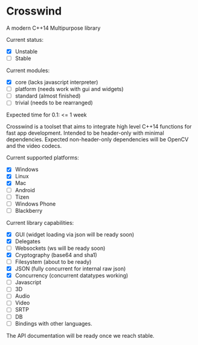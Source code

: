 # Crosswind
A modern C++14 Multipurpose library

Current status: 

- [x] Unstable
- [ ] Stable

Current modules:
- [x] core (lacks javascript interpreter)
- [ ] platform (needs work with gui and widgets)
- [ ] standard (almost finished)
- [ ] trivial  (needs to be rearranged)

Expected time for 0.1: <= 1 week

Crosswind is a toolset that aims to integrate high level C++14 functions for fast app development.
Intended to be header-only with minimal dependencies. Expected non-header-only dependencies will be OpenCV and the video codecs. 

Current supported platforms:

- [x] Windows
- [x] Linux
- [x] Mac
- [ ] Android
- [ ] Tizen
- [ ] Windows Phone 
- [ ] Blackberry

Current library capabilities:

- [x] GUI 		   (widget loading via json will be ready soon)
- [x] Delegates	
- [ ] Websockets   (ws will be ready soon)
- [x] Cryptography (base64 and sha1)
- [ ] Filesystem   (about to be ready)
- [x] JSON		   (fully concurrent for internal raw json)
- [x] Concurrency  (concurrent datatypes working)
- [ ] Javascript
- [ ] 3D
- [ ] Audio
- [ ] Video
- [ ] SRTP
- [ ] DB
- [ ] Bindings with other languages.

The API documentation will be ready once we reach stable.


